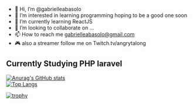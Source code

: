 - 👋 Hi, I’m @gabrielleabasolo
- 👀 I’m interested in learning programming hoping to be a good one soon  
- 🌱 I’m currently learning ReactJS
- 💞️ I’m looking to collaborate on ...
- 📫 How to reach me gabrielleabasolo@gmail.com
- 🎮 also a streamer follow me on Twitch.tv/angrytalong

## Currently Studying PHP laravel

[![Anurag's GitHub stats](https://github-readme-stats.vercel.app/api?username=gabrielleabasolo)](https://github.com/anuraghazra/github-readme-stats) <br/>
[![Top Langs](https://github-readme-stats.vercel.app/api/top-langs/?username=gabrielleabasolo&layout=compact)](https://github.com/anuraghazra/github-readme-stats)
<!---
gabrielleabasolo/gabrielleabasolo is a ✨ special ✨ repository because its `README.md` (this file) appears on your GitHub profile.
You can click the Preview link to take a look at your changes.
--->

[![trophy](https://github-profile-trophy.vercel.app/?username=gabrielleabasolo)](https://github.com/ryo-ma/github-profile-trophy)
